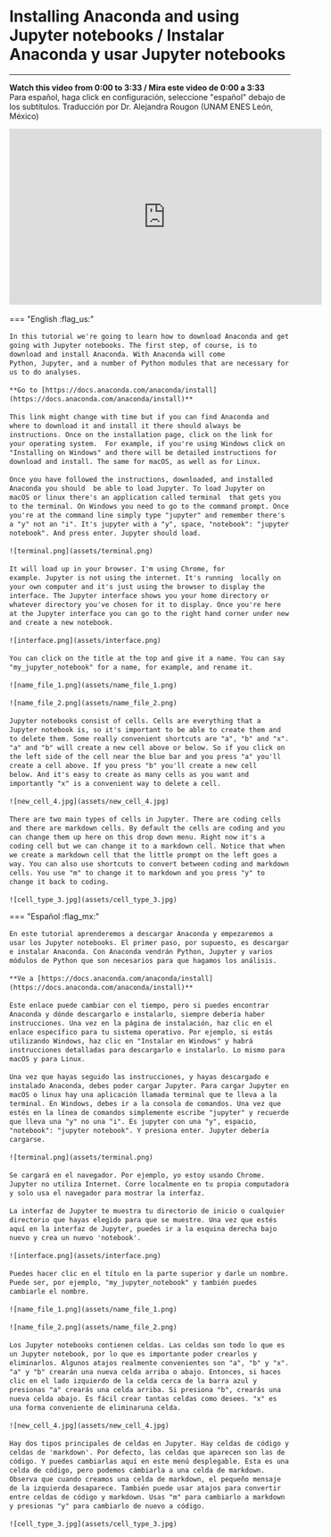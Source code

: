 # Installing Anaconda and using Jupyter notebooks / Instalar Anaconda y usar Jupyter notebooks
_____

**Watch this video from 0:00 to 3:33 / Mira este video de 0:00 a 3:33**  
Para español, haga click en configuración, seleccione "español" debajo de los subtítulos. Traducción por Dr. Alejandra Rougon (UNAM ENES León, México)

<iframe width="560" height="315" src="https://www.youtube.com/embed/FrDYpLVuTkQ?si=-sY2dBorReYbpSiZ" title="YouTube video player" frameborder="0" allow="accelerometer; autoplay; clipboard-write; encrypted-media; gyroscope; picture-in-picture; web-share" referrerpolicy="strict-origin-when-cross-origin" allowfullscreen></iframe>


=== "English :flag_us:" 

    In this tutorial we're going to learn how to download Anaconda and get going with Jupyter notebooks. The first step, of course, is to download and install Anaconda. With Anaconda will come Python, Jupyter, and a number of Python modules that are necessary for us to do analyses. 

    **Go to [https://docs.anaconda.com/anaconda/install](https://docs.anaconda.com/anaconda/install)**

    This link might change with time but if you can find Anaconda and where to download it and install it there should always be instructions. Once on the installation page, click on the link for your operating system.  For example, if you're using Windows click on "Installing on Windows" and there will be detailed instructions for download and install. The same for macOS, as well as for Linux.  

    Once you have followed the instructions, downloaded, and installed Anaconda you should  be able to load Jupyter. To load Jupyter on macOS or linux there's an application called terminal  that gets you to the terminal. On Windows you need to go to the command prompt. Once you're at the command line simply type "jupyter" and remember there's a "y" not an "i". It's jupyter with a "y", space, "notebook": "jupyter notebook". And press enter. Jupyter should load. 

    ![terminal.png](assets/terminal.png)

    It will load up in your browser. I'm using Chrome, for example. Jupyter is not using the internet. It's running  locally on your own computer and it's just using the browser to display the interface. The Jupyter interface shows you your home directory or whatever directory you've chosen for it to display. Once you're here at the Jupyter interface you can go to the right hand corner under new and create a new notebook.

    ![interface.png](assets/interface.png)

    You can click on the title at the top and give it a name. You can say "my_jupyter_notebook" for a name, for example, and rename it.  

    ![name_file_1.png](assets/name_file_1.png)

    ![name_file_2.png](assets/name_file_2.png)

    Jupyter notebooks consist of cells. Cells are everything that a Jupyter notebook is, so it's important to be able to create them and to delete them. Some really convenient shortcuts are "a", "b" and "x". "a" and "b" will create a new cell above or below. So if you click on the left side of the cell near the blue bar and you press "a" you'll create a cell above. If you press "b" you'll create a new cell below. And it's easy to create as many cells as you want and importantly "x" is a convenient way to delete a cell.

    ![new_cell_4.jpg](assets/new_cell_4.jpg)

    There are two main types of cells in Jupyter. There are coding cells and there are markdown cells. By default the cells are coding and you can change them up here on this drop down menu. Right now it's a coding cell but we can change it to a markdown cell. Notice that when we create a markdown cell that the little prompt on the left goes a way. You can also use shortcuts to convert between coding and markdown cells. You use "m" to change it to markdown and you press "y" to change it back to coding.  

    ![cell_type_3.jpg](assets/cell_type_3.jpg)

=== "Español :flag_mx:"

    En este tutorial aprenderemos a descargar Anaconda y empezaremos a usar los Jupyter notebooks. El primer paso, por supuesto, es descargar e instalar Anaconda. Con Anaconda vendrán Python, Jupyter y varios módulos de Python que son necesarios para que hagamos los análisis.

    **Ve a [https://docs.anaconda.com/anaconda/install](https://docs.anaconda.com/anaconda/install)**

    Este enlace puede cambiar con el tiempo, pero si puedes encontrar Anaconda y dónde descargarlo e instalarlo, siempre debería haber instrucciones. Una vez en la página de instalación, haz clic en el enlace específico para tu sistema operativo. Por ejemplo, si estás utilizando Windows, haz clic en "Instalar en Windows" y habrá instrucciones detalladas para descargarlo e instalarlo. Lo mismo para macOS y para Linux.

    Una vez que hayas seguido las instrucciones, y hayas descargado e instalado Anaconda, debes poder cargar Jupyter. Para cargar Jupyter en macOS o linux hay una aplicación llamada terminal que te lleva a la terminal. En Windows, debes ir a la consola de comandos. Una vez que estés en la línea de comandos simplemente escribe "jupyter" y recuerde que lleva una "y" no una "i". Es jupyter con una "y", espacio, "notebook": "jupyter notebook". Y presiona enter. Jupyter debería cargarse. 

    ![terminal.png](assets/terminal.png)

    Se cargará en el navegador. Por ejemplo, yo estoy usando Chrome. Jupyter no utiliza Internet. Corre localmente en tu propia computadora y solo usa el navegador para mostrar la interfaz.

    La interfaz de Jupyter te muestra tu directorio de inicio o cualquier directorio que hayas elegido para que se muestre. Una vez que estés aquí en la interfaz de Jupyter, puedes ir a la esquina derecha bajo nuevo y crea un nuevo 'notebook'. 

    ![interface.png](assets/interface.png)

    Puedes hacer clic en el título en la parte superior y darle un nombre. Puede ser, por ejemplo, "my_jupyter_notebook" y también puedes cambiarle el nombre.

    ![name_file_1.png](assets/name_file_1.png)

    ![name_file_2.png](assets/name_file_2.png)

    Los Jupyter notebooks contienen celdas. Las celdas son todo lo que es un Jupyter notebook, por lo que es importante poder crearlos y eliminarlos. Algunos atajos realmente convenientes son "a", "b" y "x". "a" y "b" crearán una nueva celda arriba o abajo. Entonces, si haces clic en el lado izquierdo de la celda cerca de la barra azul y presionas "a" crearás una celda arriba. Si presiona "b", crearás una nueva celda abajo. Es fácil crear tantas celdas como desees. "x" es una forma conveniente de eliminaruna celda.

    ![new_cell_4.jpg](assets/new_cell_4.jpg)

    Hay dos tipos principales de celdas en Jupyter. Hay celdas de código y celdas de 'markdown'. Por defecto, las celdas que aparecen son las de código. Y puedes cambiarlas aquí en este menú desplegable. Esta es una celda de código, pero podemos cámbiarla a una celda de markdown. Observa que cuando creamos una celda de markdown, el pequeño mensaje de la izquierda desaparece. También puede usar atajos para convertir entre celdas de código y markdown. Usas "m" para cambiarlo a markdown y presionas "y" para cambiarlo de nuevo a código.

    ![cell_type_3.jpg](assets/cell_type_3.jpg)